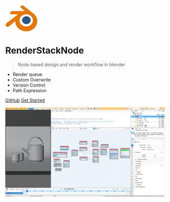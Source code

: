 <!-- _coverpage.md -->

<img src="media/logo/blender logo.png" style="zoom:10%;" />

# **RenderStackNode**

> Node based design and render workflow in blender

+ Render queue
+ Custom Overwrite
+ Version Control
+ Path Expression

[GitHub](https://github.com/atticus-lv/RenderStackNode)
[Get Started](/Intro.md)

![title2](media/img/title2.png)



